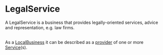 # LegalService

A LegalService is a business that provides legally-oriented services, advice and representation, e.g. law firms.<br/><br/>

As a <a class="localLink" href="http://schema.org/LocalBusiness">LocalBusiness</a> it can be described as a <a class="localLink" href="http://schema.org/provider">provider</a> of one or more <a class="localLink" href="http://schema.org/Service">Service</a>(s).
